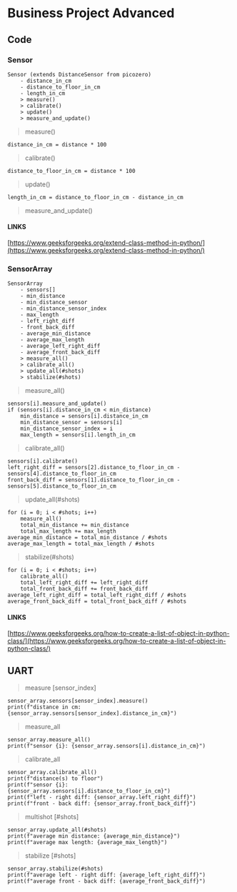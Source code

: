 # Business Project Advanced

## Code

### Sensor

```
Sensor (extends DistanceSensor from picozero)
    - distance_in_cm
    - distance_to_floor_in_cm
    - length_in_cm
    > measure()
    > calibrate()
    > update()
    > measure_and_update()
```

> measure()
```
distance_in_cm = distance * 100
```
> calibrate()
```
distance_to_floor_in_cm = distance * 100
```
> update()
```
length_in_cm = distance_to_floor_in_cm - distance_in_cm
```
> measure_and_update()

#### LINKS
[https://www.geeksforgeeks.org/extend-class-method-in-python/](https://www.geeksforgeeks.org/extend-class-method-in-python/)

### SensorArray

```
SensorArray
    - sensors[]
    - min_distance
    - min_distance_sensor
    - min_distance_sensor_index
    - max_length
    - left_right_diff
    - front_back_diff
    - average_min_distance
    - average_max_length
    - average_left_right_diff
    - average_front_back_diff
    > measure_all()
    > calibrate_all()
    > update_all(#shots)
    > stabilize(#shots)
```

> measure_all()
```
sensors[i].measure_and_update()
if (sensors[i].distance_in_cm < min_distance)
    min_distance = sensors[i].distance_in_cm
    min_distance_sensor = sensors[i]
    min_distance_sensor_index = i
    max_length = sensors[i].length_in_cm
```
> calibrate_all()
```
sensors[i].calibrate()
left_right_diff = sensors[2].distance_to_floor_in_cm - sensors[4].distance_to_floor_in_cm
front_back_diff = sensors[1].distance_to_floor_in_cm - sensors[5].distance_to_floor_in_cm
```
> update_all(#shots)
```
for (i = 0; i < #shots; i++)
    measure_all()
    total_min_distance += min_distance
    total_max_length += max_length
average_min_distance = total_min_distance / #shots
average_max_length = total_max_length / #shots
```
> stabilize(#shots)
```
for (i = 0; i < #shots; i++)
    calibrate_all()
    total_left_right_diff += left_right_diff
    total_front_back_diff += front_back_diff
average_left_right_diff = total_left_right_diff / #shots
average_front_back_diff = total_front_back_diff / #shots
```

#### LINKS
[https://www.geeksforgeeks.org/how-to-create-a-list-of-object-in-python-class/](https://www.geeksforgeeks.org/how-to-create-a-list-of-object-in-python-class/)

## UART

> measure [sensor_index]
```
sensor_array.sensors[sensor_index].measure()
print(f"distance in cm: {sensor_array.sensors[sensor_index].distance_in_cm}")
```
> measure_all
```
sensor_array.measure_all()
print(f"sensor {i}: {sensor_array.sensors[i].distance_in_cm}")
```
> calibrate_all
```
sensor_array.calibrate_all()
print(f"distance(s) to floor")
print(f"sensor {i}: {sensor_array.sensors[i].distance_to_floor_in_cm}")
print(f"left - right diff: {sensor_array.left_right_diff}")
print(f"front - back diff: {sensor_array.front_back_diff}")
```
> multishot [#shots]
```
sensor_array.update_all(#shots)
print(f"average min distance: {average_min_distance}")
print(f"average max length: {average_max_length}")
```
> stabilize [#shots]
```
sensor_array.stabilize(#shots)
print(f"average left - right diff: {average_left_right_diff}")
print(f"average front - back diff: {average_front_back_diff}")
```

